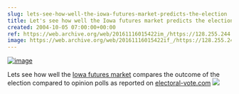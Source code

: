 ```yaml
---  
slug: lets-see-how-well-the-iowa-futures-market-predicts-the-election
title: Let's see how well the Iowa futures market predicts the election.
created: 2004-10-05 07:00:00+00:00
ref: https://web.archive.org/web/20161116015422im_/https://128.255.244.60/graphs/Pres04_WTA.png
image: https://web.archive.org/web/20161116015422if_/https://128.255.244.60/graphs/Pres04_WTA.png
---  
```

[![image](https://web.archive.org/web/20161116015422if_/https://128.255.244.60/graphs/Pres04_WTA.png)](https://web.archive.org/web/20161116015422im_/https://128.255.244.60/graphs/Pres04_WTA.png)
 

Lets see how well the
[Iowa futures market](https://web.archive.org/web/20161116015422im_/https://128.255.244.60/graphs/Pres04_WTA.png)
compares the outcome of the election compared to opinion polls as reported on
[electoral-vote.com](https://web.archive.org/web/20050403105920/http://www.electoral-vote.com:80/info/graph.html)
![](https://web.archive.org/web/20050401022458im_/http://www.electoral-vote.com/graph.png)
